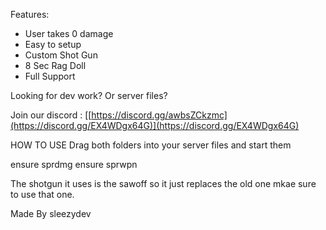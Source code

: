Features:
+ User takes 0 damage 
+ Easy to setup
+ Custom Shot Gun
+ 8 Sec Rag Doll
+ Full Support

Looking for dev work? Or server files?

Join our discord : [[https://discord.gg/awbsZCkzmc](https://discord.gg/EX4WDgx64G)](https://discord.gg/EX4WDgx64G)


HOW TO USE
Drag both folders into your server files and start them 

ensure sprdmg
ensure sprwpn

The shotgun it uses is the sawoff so it just replaces the old one mkae sure to use that one.

Made By sleezydev
